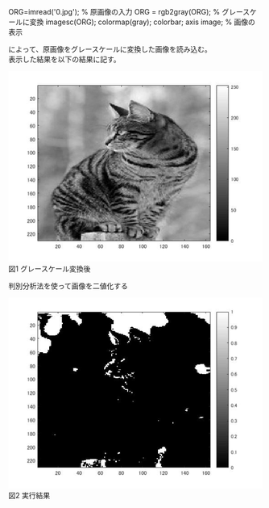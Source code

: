 ORG=imread('0.jpg'); % 原画像の入力
ORG = rgb2gray(ORG); % グレースケールに変換
imagesc(ORG); colormap(gray); colorbar;  axis image; % 画像の表示

によって、原画像をグレースケールに変換した画像を読み込む。  
表示した結果を以下の結果に記す。

![画像](https://github.com/ariga11029/lecture_image_processing/blob/master/image/5-1.jpg?raw=true)
図1 グレースケール変換後

判別分析法を使って画像を二値化する

![画像](https://github.com/ariga11029/lecture_image_processing/blob/master/image/5-2.jpg?raw=true)
図2 実行結果


